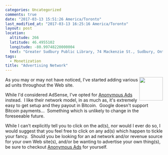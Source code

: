```yaml
---
categories: Uncategorized
comments: true
date: "2017-03-13 15:51:26 America/Toronto"
last_modified_at: "2017-03-13 16:25:16 America/Toronto"
layout: post
location:
  altitude: 266
  latitude: 46.4955102
  longitude: -80.99748220000004
  text: "Greater Sudbury Public Library, 74 Mackenzie St., Sudbury, Ontario, P3C 4X8, Canada"
tags:
  - Monetization
title: "Advertising Network"
---
```


<img alt="" height="75" src="{{ site.uri.assets }}/blog/2017/03/13/advertising-network/project-revenue_75x75.png" style="border: 0px; float: right;" width="75" />
As you may or may not have noticed, I've started adding various ad units throughout the Web site.

While I'd considered AdSense, I've opted for <a href="{{ site.uri.shortURL }}/Anonymous-Ads" target="_blank" title="Anonymous Ads">Anonymous Ads</a> instead.&nbsp; I
like their network model, in as much as, it's extremely easy to get setup and they payout in Bitcoin.&nbsp; Google doesn't support Bitcoin
payments&hellip;&nbsp; Something which is unlikely to change in the foreseeable future.

While I can't explicitly tell you to click on the ad(s), nor would I ever do so, I would suggest that you feel free to click on any ad(s) which happen to
tickle your fancy.&nbsp; Should you be looking for an ad network and/or revenue source for your own Web site(s), and/or be wanting to advertise your own
thing(s), be sure to checkout <a href="{{ site.uri.shortURL }}/Anonymous-Ads" target="_blank" title="Anonymous Ads">Anonymous Ads</a> for yourself.
